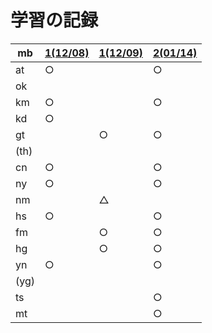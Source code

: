 # 学習の記録

| mb | [1(12/08)](20211208) | [1(12/09)](20211209) | [2(01/14)](20220114) |
| -- | -- | -- | -- | 
| at | ○ | | ○ |
| ok | | | |
| km | ○ | | ○ |
| kd | ○ | | |
| gt | | ○ | ○ |
| (th) | | | |
| cn | ○ | | ○ |
| ny | ○ | | ○ |
| nm | | △ | |
| hs | ○ | | ○ |
| fm | | ○ | ○ |
| hg | | ○ | ○ |
| yn | ○ | | ○ |
| (yg) | | | |
| ts | | | ○ |
| mt | | | ○ |
